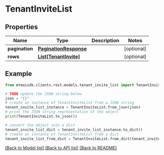 # TenantInviteList


## Properties

Name | Type | Description | Notes
------------ | ------------- | ------------- | -------------
**pagination** | [**PaginationResponse**](PaginationResponse.md) |  | [optional] 
**rows** | [**List[TenantInvite]**](TenantInvite.md) |  | [optional] 

## Example

```python
from mtmaisdk.clients.rest.models.tenant_invite_list import TenantInviteList

# TODO update the JSON string below
json = "{}"
# create an instance of TenantInviteList from a JSON string
tenant_invite_list_instance = TenantInviteList.from_json(json)
# print the JSON string representation of the object
print(TenantInviteList.to_json())

# convert the object into a dict
tenant_invite_list_dict = tenant_invite_list_instance.to_dict()
# create an instance of TenantInviteList from a dict
tenant_invite_list_from_dict = TenantInviteList.from_dict(tenant_invite_list_dict)
```
[[Back to Model list]](../README.md#documentation-for-models) [[Back to API list]](../README.md#documentation-for-api-endpoints) [[Back to README]](../README.md)



